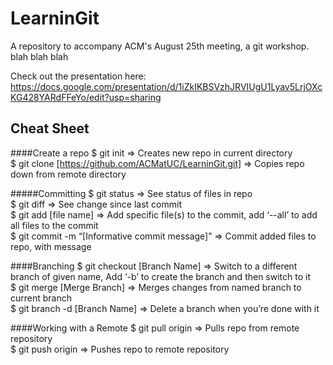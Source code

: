 # LearninGit
A repository to accompany ACM's August 25th meeting, a git workshop.
blah blah blah

Check out the presentation here: https://docs.google.com/presentation/d/1iZkIKBSVzhJRVIUgU1Lyav5LrjOXcKG428YARdFFeYo/edit?usp=sharing

## Cheat Sheet
####Create a repo
$ git init => Creates new repo in current directory  
$ git clone [https://github.com/ACMatUC/LearninGit.git] => Copies repo down from remote directory  
  
#####Committing
$ git status  => See status of files in repo  
$ git diff  => See change since last commit  
$ git add [file name] => Add specific file(s) to the commit, add ‘--all’ to add all files to the commit  
$ git commit -m “[Informative commit message]” => Commit added files to repo, with message  

####Branching
$ git checkout [Branch Name] => Switch to a different branch of given name, Add ‘-b’ to create the branch and then switch to it  
$ git merge [Merge Branch] => Merges changes from named branch to current branch  
$ git branch -d [Branch Name] => Delete a branch when you’re done with it  

####Working with a Remote
$ git pull origin => Pulls repo from remote repository  
$ git push origin => Pushes repo to remote repository  
